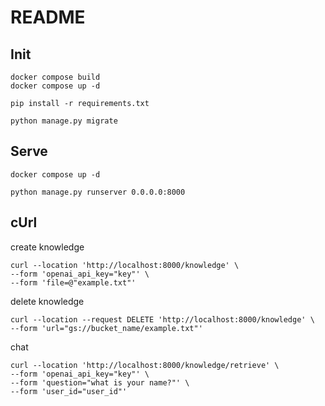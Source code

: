 # README

## Init

```shell
docker compose build
docker compose up -d
```

```shell
pip install -r requirements.txt
```

```shell
python manage.py migrate
```

## Serve

```shell
docker compose up -d
```

```shell
python manage.py runserver 0.0.0.0:8000
```

## cUrl

create knowledge

```shell
curl --location 'http://localhost:8000/knowledge' \
--form 'openai_api_key="key"' \
--form 'file=@"example.txt"'
```

delete knowledge

```shell
curl --location --request DELETE 'http://localhost:8000/knowledge' \
--form 'url="gs://bucket_name/example.txt"'
```

chat

```shell
curl --location 'http://localhost:8000/knowledge/retrieve' \
--form 'openai_api_key="key"' \
--form 'question="what is your name?"' \
--form 'user_id="user_id"'
```

